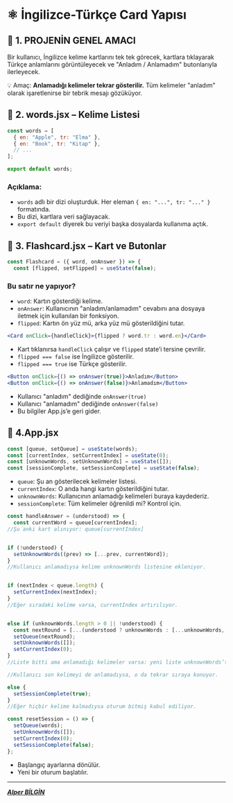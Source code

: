 # **⚛️** İngilizce-Türkçe Card Yapısı

## 📌 1. PROJENİN GENEL AMACI

Bir kullanıcı, İngilizce kelime kartlarını tek tek görecek, kartlara tıklayarak Türkçe anlamlarını görüntüleyecek ve "Anladım / Anlamadım" butonlarıyla ilerleyecek.

💡 Amaç: **Anlamadığı kelimeler tekrar gösterilir.**
Tüm kelimeler "anladım" olarak işaretlenirse bir tebrik mesajı gözüküyor.

## 📝 2. words.jsx – Kelime Listesi

```jsx
const words = [
  { en: "Apple", tr: "Elma" },
  { en: "Book", tr: "Kitap" },
  // ...
];

export default words;
```

### Açıklama:

- `words` adlı bir dizi oluşturduk. Her eleman `{ en: "...", tr: "..." }` formatında.
- Bu dizi, kartlara veri sağlayacak.
- `export default` diyerek bu veriyi başka dosyalarda kullanıma açtık.

## 📝 3. Flashcard.jsx – Kart ve Butonlar

```jsx
const Flashcard = ({ word, onAnswer }) => {
  const [flipped, setFlipped] = useState(false);
```

### Bu satır ne yapıyor?

- `word`: Kartın gösterdiği kelime.
- `onAnswer`: Kullanıcının "anladım/anlamadım" cevabını ana dosyaya iletmek için kullanılan bir fonksiyon.
- `flipped`: Kartın ön yüz mü, arka yüz mü gösterildiğini tutar.

```jsx
<Card onClick={handleClick}>{flipped ? word.tr : word.en}</Card>
```

- Kart tıklanırsa `handleClick` çalışır ve `flipped` state’i tersine çevrilir.
- `flipped === false` ise İngilizce gösterilir.
- `flipped === true` ise Türkçe gösterilir.

```jsx
<Button onClick={() => onAnswer(true)}>Anladım</Button>
<Button onClick={() => onAnswer(false)}>Anlamadım</Button>
```

- Kullanıcı "anladım" dediğinde `onAnswer(true)`
- Kullanıcı "anlamadım" dediğinde `onAnswer(false)`
- Bu bilgiler App.js’e geri gider.

## 📝 4.App.jsx

```jsx
const [queue, setQueue] = useState(words);
const [currentIndex, setCurrentIndex] = useState(0);
const [unknownWords, setUnknownWords] = useState([]);
const [sessionComplete, setSessionComplete] = useState(false);
```

- `queue`: Şu an gösterilecek kelimeler listesi.
- `currentIndex`: O anda hangi kartın gösterildiğini tutar.
- `unknownWords`: Kullanıcının anlamadığı kelimeleri buraya kaydederiz.
- `sessionComplete`: Tüm kelimeler öğrenildi mi? Kontrol için.

```jsx
const handleAnswer = (understood) => {
  const currentWord = queue[currentIndex];
//Şu anki kart alınıyor: queue[currentIndex]


if (!understood) {
  setUnknownWords((prev) => [...prev, currentWord]);
}
//Kullanıcı anlamadıysa kelime unknownWords listesine ekleniyor.


if (nextIndex < queue.length) {
  setCurrentIndex(nextIndex);
}
//Eğer sıradaki kelime varsa, currentIndex artırılıyor.


else if (unknownWords.length > 0 || !understood) {
  const nextRound = [...(understood ? unknownWords : [...unknownWords, currentWord])];
  setQueue(nextRound);
  setUnknownWords([]);
  setCurrentIndex(0);
}
//Liste bitti ama anlamadığı kelimeler varsa: yeni liste unknownWords’tan oluşturuluyor.

//Kullanıcı son kelimeyi de anlamadıysa, o da tekrar sıraya konuyor.

else {
  setSessionComplete(true);
}
//Eğer hiçbir kelime kalmadıysa oturum bitmiş kabul ediliyor.
```

```jsx
const resetSession = () => {
  setQueue(words);
  setUnknownWords([]);
  setCurrentIndex(0);
  setSessionComplete(false);
};
```

- Başlangıç ayarlarına dönülür.
- Yeni bir oturum başlatılır.

---

**_[Alper BİLGİN](https://github.com/Alper-Bilgin)_**
